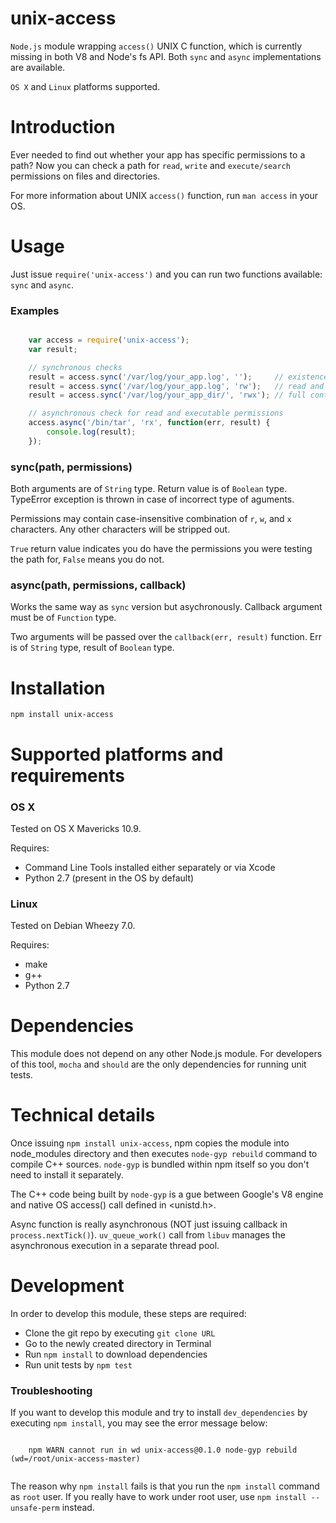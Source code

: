 # unix-access

`Node.js` module wrapping `access()` UNIX C function, which is currently missing in both V8 and Node's fs API. Both `sync` and `async` implementations are available.

`OS X` and `Linux` platforms supported.

# Introduction

Ever needed to find out whether your app has specific permissions to a path? Now you can check a path for `read`, `write` and `execute/search` permissions on files and directories.

For more information about UNIX `access()` function, run `man access` in your OS.

# Usage

Just issue `require('unix-access')` and you can run two functions available: `sync` and `async`.

### Examples

```js

    var access = require('unix-access');
    var result;

    // synchronous checks
    result = access.sync('/var/log/your_app.log', '');     // existence of the file
    result = access.sync('/var/log/your_app.log', 'rw');   // read and write permissions
    result = access.sync('/var/log/your_app_dir/', 'rwx'); // full control

    // asynchronous check for read and executable permissions
    access.async('/bin/tar', 'rx', function(err, result) {
        console.log(result);
    });

```

### sync(path, permissions)

Both arguments are of `String` type. Return value is of `Boolean` type. TypeError exception is thrown in case of incorrect type of aguments.

Permissions may contain case-insensitive combination of `r`, `w`, and `x` characters. Any other characters will be stripped out.

`True` return value indicates you do have the permissions you were testing the path for, `False` means you do not.

### async(path, permissions, callback)

Works the same way as `sync` version but asychronously. Callback argument must be of `Function` type.

Two arguments will be passed over the `callback(err, result)` function. Err is of `String` type, result of `Boolean` type.

# Installation

`npm install unix-access`

# Supported platforms and requirements

### OS X

Tested on OS X Mavericks 10.9.

Requires:

* Command Line Tools installed either separately or via Xcode
* Python 2.7 (present in the OS by default)

### Linux

Tested on Debian Wheezy 7.0.

Requires:

* make
* g++
* Python 2.7

# Dependencies

This module does not depend on any other Node.js module. For developers of this tool, `mocha` and `should` are the only dependencies for running unit tests.

# Technical details

Once issuing `npm install unix-access`, npm copies the module into node_modules directory and then executes `node-gyp rebuild` command to compile C++ sources. `node-gyp` is bundled within npm itself so you don't need to install it separately.

The C++ code being built by `node-gyp` is a gue between Google's V8 engine and native OS access() call defined in <unistd.h>.

Async function is really asynchronous (NOT just issuing callback in `process.nextTick()`). `uv_queue_work()` call from `libuv` manages the asynchronous execution in a separate thread pool.

# Development

In order to develop this module, these steps are required:

* Clone the git repo by executing `git clone URL`
* Go to the newly created directory in Terminal
* Run `npm install` to download dependencies
* Run unit tests by `npm test`

### Troubleshooting

If you want to develop this module and try to install `dev_dependencies` by executing `npm install`, you may see the error message below:

```

    npm WARN cannot run in wd unix-access@0.1.0 node-gyp rebuild (wd=/root/unix-access-master)


```

The reason why `npm install` fails is that you run the `npm install` command as `root` user. If you really have to work under root user, use `npm install --unsafe-perm` instead.